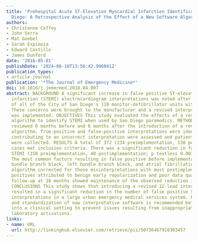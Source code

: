 ```yaml
---
title: 'Prehospital Acute ST-Elevation Myocardial Infarction Identification in San
  Diego: A Retrospective Analysis of the Effect of a New Software Algorithm'
authors:
- Christanne Coffey
- John Serra
- Mat Goebel
- Sarah Espinoza
- Edward Castillo
- James Dunford
date: '2018-05-01'
publishDate: '2024-06-16T13:56:42.996841Z'
publication_types:
- article-journal
publication: '*The Journal of Emergency Medicine*'
doi: 10.1016/j.jemermed.2018.04.007
abstract: BACKGROUND A significant increase in false positive ST-elevation myocardial
  infarction (STEMI) electrocardiogram interpretations was noted after replacement
  of all of the City of San Diego's 110 monitor-defibrillator units with a new brand.
  These concerns were brought to the manufacturer and a revised interpretive algorithm
  was implemented. OBJECTIVES This study evaluated the effects of a revised interpretation
  algorithm to identify STEMI when used by San Diego paramedics. METHODS Data were
  reviewed 6 months before and 6 months after the introduction of a revised interpretation
  algorithm. True-positive and false-positive interpretations were identified. Factors
  contributing to an incorrect interpretation were assessed and patient demographics
  were collected. RESULTS A total of 372 (234 preimplementation, 138 postimplementation)
  cases met inclusion criteria. There was a significant reduction in false positive
  STEMI (150 preimplementation, 40 postimplementation; p textless 0.001) after implementation.
  The most common factors resulting in false positive before implementation were right
  bundle branch block, left bundle branch block, and atrial fibrillation. The new
  algorithm corrected for these misinterpretations with most postimplementation false
  positives attributed to benign early repolarization and poor data quality. Subsequent
  follow-up at 10 months showed maintenance of the observed reduction in false positives.
  CONCLUSIONS This study shows that introducing a revised 12-lead interpretive algorithm
  resulted in a significant reduction in the number of false positive STEMI electrocardiogram
  interpretations in a large urban emergency medical services system. Rigorous testing
  and standardization of new interpretative software is recommended before introduction
  into a clinical setting to prevent issues resulting from inappropriate cardiac catheterization
  laboratory activations.
links:
- name: URL
  url: http://linkinghub.elsevier.com/retrieve/pii/S0736467918303457
---
```

